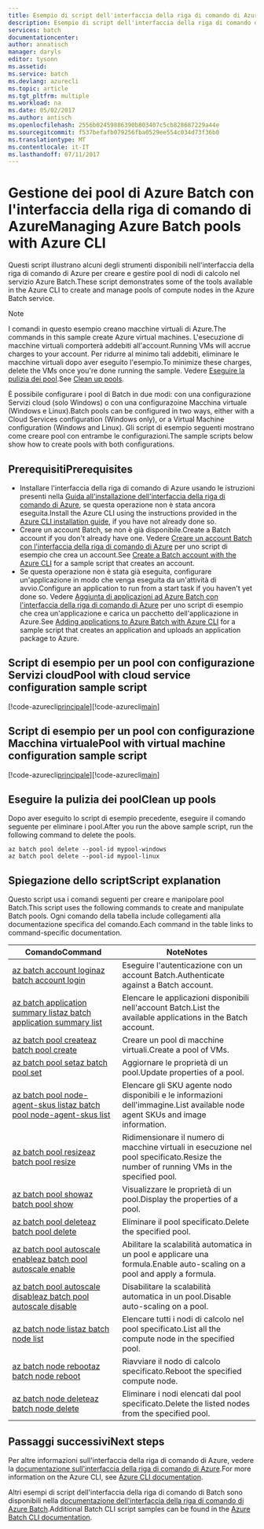 ```yaml
---
title: Esempio di script dell'interfaccia della riga di comando di Azure - Gestione dei pool in Batch | Microsoft Docs
description: Esempio di script dell'interfaccia della riga di comando di Azure - Gestione dei pool in Batch
services: batch
documentationcenter: 
author: annatisch
manager: daryls
editor: tysonn
ms.assetid: 
ms.service: batch
ms.devlang: azurecli
ms.topic: article
ms.tgt_pltfrm: multiple
ms.workload: na
ms.date: 05/02/2017
ms.author: antisch
ms.openlocfilehash: 2556b02459886390b803407c5cb828687229a44e
ms.sourcegitcommit: f537befafb079256fba0529ee554c034d73f36b0
ms.translationtype: MT
ms.contentlocale: it-IT
ms.lasthandoff: 07/11/2017
---
```

# <a name="managing-azure-batch-pools-with-azure-cli"></a><span data-ttu-id="06eb8-103">Gestione dei pool di Azure Batch con l'interfaccia della riga di comando di Azure</span><span class="sxs-lookup"><span data-stu-id="06eb8-103">Managing Azure Batch pools with Azure CLI</span></span>

<span data-ttu-id="06eb8-104">Questi script illustrano alcuni degli strumenti disponibili nell'interfaccia della riga di comando di Azure per creare e gestire pool di nodi di calcolo nel servizio Azure Batch.</span><span class="sxs-lookup"><span data-stu-id="06eb8-104">These script demonstrates some of the tools available in the Azure CLI to create and manage pools of compute nodes in the Azure Batch service.</span></span>

> [!NOTE]
> <span data-ttu-id="06eb8-105">I comandi in questo esempio creano macchine virtuali di Azure.</span><span class="sxs-lookup"><span data-stu-id="06eb8-105">The commands in this sample create Azure virtual machines.</span></span> <span data-ttu-id="06eb8-106">L'esecuzione di macchine virtuali comporterà addebiti all'account.</span><span class="sxs-lookup"><span data-stu-id="06eb8-106">Running VMs will accrue charges to your account.</span></span> <span data-ttu-id="06eb8-107">Per ridurre al minimo tali addebiti, eliminare le macchine virtuali dopo aver eseguito l'esempio.</span><span class="sxs-lookup"><span data-stu-id="06eb8-107">To minimize these charges, delete the VMs once you're done running the sample.</span></span> <span data-ttu-id="06eb8-108">Vedere [Eseguire la pulizia dei pool](#clean-up-pools).</span><span class="sxs-lookup"><span data-stu-id="06eb8-108">See [Clean up pools](#clean-up-pools).</span></span>

<span data-ttu-id="06eb8-109">È possibile configurare i pool di Batch in due modi: con una configurazione Servizi cloud (solo Windows) o con una configurazoine Macchina virtuale (Windows e Linux).</span><span class="sxs-lookup"><span data-stu-id="06eb8-109">Batch pools can be configured in two ways, either with a Cloud Services configuration (Windows only), or a Virtual Machine configuration (Windows and Linux).</span></span> <span data-ttu-id="06eb8-110">Gli script di esempio seguenti mostrano come creare pool con entrambe le configurazioni.</span><span class="sxs-lookup"><span data-stu-id="06eb8-110">The sample scripts below show how to create pools with both configurations.</span></span>

## <a name="prerequisites"></a><span data-ttu-id="06eb8-111">Prerequisiti</span><span class="sxs-lookup"><span data-stu-id="06eb8-111">Prerequisites</span></span>

- <span data-ttu-id="06eb8-112">Installare l'interfaccia della riga di comando di Azure usando le istruzioni presenti nella [Guida all'installazione dell'interfaccia della riga di comando di Azure](https://docs.microsoft.com/cli/azure/install-azure-cli), se questa operazione non è stata ancora eseguita.</span><span class="sxs-lookup"><span data-stu-id="06eb8-112">Install the Azure CLI using the instructions provided in the [Azure CLI installation guide](https://docs.microsoft.com/cli/azure/install-azure-cli), if you have not already done so.</span></span>
- <span data-ttu-id="06eb8-113">Creare un account Batch, se non è già disponibile.</span><span class="sxs-lookup"><span data-stu-id="06eb8-113">Create a Batch account if you don't already have one.</span></span> <span data-ttu-id="06eb8-114">Vedere [Creare un account Batch con l'interfaccia della riga di comando di Azure](https://docs.microsoft.com/azure/batch/scripts/batch-cli-sample-create-account) per uno script di esempio che crea un account.</span><span class="sxs-lookup"><span data-stu-id="06eb8-114">See [Create a Batch account with the Azure CLI](https://docs.microsoft.com/azure/batch/scripts/batch-cli-sample-create-account) for a sample script that creates an account.</span></span>
- <span data-ttu-id="06eb8-115">Se questa operazione non è stata già eseguita, configurare un'applicazione in modo che venga eseguita da un'attività di avvio.</span><span class="sxs-lookup"><span data-stu-id="06eb8-115">Configure an application to run from a start task if you haven't yet done so.</span></span> <span data-ttu-id="06eb8-116">Vedere [Aggiunta di applicazioni ad Azure Batch con l'interfaccia della riga di comando di Azure](https://docs.microsoft.com/azure/batch/scripts/batch-cli-sample-add-application) per uno script di esempio che crea un'applicazione e carica un pacchetto dell'applicazione in Azure.</span><span class="sxs-lookup"><span data-stu-id="06eb8-116">See [Adding applications to Azure Batch with Azure CLI](https://docs.microsoft.com/azure/batch/scripts/batch-cli-sample-add-application) for a sample script that creates an application and uploads an application package to Azure.</span></span>

## <a name="pool-with-cloud-service-configuration-sample-script"></a><span data-ttu-id="06eb8-117">Script di esempio per un pool con configurazione Servizi cloud</span><span class="sxs-lookup"><span data-stu-id="06eb8-117">Pool with cloud service configuration sample script</span></span>

<span data-ttu-id="06eb8-118">[!code-azurecli[principale](../../../cli_scripts/batch/manage-pool/manage-pool-windows.sh "Gestire pool con Servizi cloud")]</span><span class="sxs-lookup"><span data-stu-id="06eb8-118">[!code-azurecli[main](../../../cli_scripts/batch/manage-pool/manage-pool-windows.sh "Manage Cloud Services Pools")]</span></span>

## <a name="pool-with-virtual-machine-configuration-sample-script"></a><span data-ttu-id="06eb8-119">Script di esempio per un pool con configurazione Macchina virtuale</span><span class="sxs-lookup"><span data-stu-id="06eb8-119">Pool with virtual machine configuration sample script</span></span>

<span data-ttu-id="06eb8-120">[!code-azurecli[principale](../../../cli_scripts/batch/manage-pool/manage-pool-linux.sh "Gestire pool con Macchina virtuale")]</span><span class="sxs-lookup"><span data-stu-id="06eb8-120">[!code-azurecli[main](../../../cli_scripts/batch/manage-pool/manage-pool-linux.sh "Manage Virtual Machine Pools")]</span></span>

## <a name="clean-up-pools"></a><span data-ttu-id="06eb8-121">Eseguire la pulizia dei pool</span><span class="sxs-lookup"><span data-stu-id="06eb8-121">Clean up pools</span></span>

<span data-ttu-id="06eb8-122">Dopo aver eseguito lo script di esempio precedente, eseguire il comando seguente per eliminare i pool.</span><span class="sxs-lookup"><span data-stu-id="06eb8-122">After you run the above sample script, run the following command to delete the pools.</span></span>
```azurecli
az batch pool delete --pool-id mypool-windows
az batch pool delete --pool-id mypool-linux
```

## <a name="script-explanation"></a><span data-ttu-id="06eb8-123">Spiegazione dello script</span><span class="sxs-lookup"><span data-stu-id="06eb8-123">Script explanation</span></span>

<span data-ttu-id="06eb8-124">Questo script usa i comandi seguenti per creare e manipolare pool Batch.</span><span class="sxs-lookup"><span data-stu-id="06eb8-124">This script uses the following commands to create and manipulate Batch pools.</span></span>
<span data-ttu-id="06eb8-125">Ogni comando della tabella include collegamenti alla documentazione specifica del comando.</span><span class="sxs-lookup"><span data-stu-id="06eb8-125">Each command in the table links to command-specific documentation.</span></span>

| <span data-ttu-id="06eb8-126">Comando</span><span class="sxs-lookup"><span data-stu-id="06eb8-126">Command</span></span> | <span data-ttu-id="06eb8-127">Note</span><span class="sxs-lookup"><span data-stu-id="06eb8-127">Notes</span></span> |
|---|---|
| [<span data-ttu-id="06eb8-128">az batch account login</span><span class="sxs-lookup"><span data-stu-id="06eb8-128">az batch account login</span></span>](https://docs.microsoft.com/cli/azure/batch/account#login) | <span data-ttu-id="06eb8-129">Eseguire l'autenticazione con un account Batch.</span><span class="sxs-lookup"><span data-stu-id="06eb8-129">Authenticate against a Batch account.</span></span>  |
| [<span data-ttu-id="06eb8-130">az batch application summary list</span><span class="sxs-lookup"><span data-stu-id="06eb8-130">az batch application summary list</span></span>](https://docs.microsoft.com/cli/azure/batch/application/summary#list) | <span data-ttu-id="06eb8-131">Elencare le applicazioni disponibili nell'account Batch.</span><span class="sxs-lookup"><span data-stu-id="06eb8-131">List the available applications in the Batch account.</span></span>  |
| [<span data-ttu-id="06eb8-132">az batch pool create</span><span class="sxs-lookup"><span data-stu-id="06eb8-132">az batch pool create</span></span>](https://docs.microsoft.com/cli/azure/batch/pool#create) | <span data-ttu-id="06eb8-133">Creare un pool di macchine virtuali.</span><span class="sxs-lookup"><span data-stu-id="06eb8-133">Create a pool of VMs.</span></span>  |
| [<span data-ttu-id="06eb8-134">az batch pool set</span><span class="sxs-lookup"><span data-stu-id="06eb8-134">az batch pool set</span></span>](https://docs.microsoft.com/cli/azure/batch/pool#set) | <span data-ttu-id="06eb8-135">Aggiornare le proprietà di un pool.</span><span class="sxs-lookup"><span data-stu-id="06eb8-135">Update properties of a pool.</span></span>  |
| [<span data-ttu-id="06eb8-136">az batch pool node-agent-skus list</span><span class="sxs-lookup"><span data-stu-id="06eb8-136">az batch pool node-agent-skus list</span></span>](https://docs.microsoft.com/cli/azure/batch/pool/node-agent-skus#list) | <span data-ttu-id="06eb8-137">Elencare gli SKU agente nodo disponibili e le informazioni dell'immagine.</span><span class="sxs-lookup"><span data-stu-id="06eb8-137">List available node agent SKUs and image information.</span></span>  |
| [<span data-ttu-id="06eb8-138">az batch pool resize</span><span class="sxs-lookup"><span data-stu-id="06eb8-138">az batch pool resize</span></span>](https://docs.microsoft.com/cli/azure/batch/pool#resize) | <span data-ttu-id="06eb8-139">Ridimensionare il numero di macchine virtuali in esecuzione nel pool specificato.</span><span class="sxs-lookup"><span data-stu-id="06eb8-139">Resize the number of running VMs in the specified pool.</span></span>  |
| [<span data-ttu-id="06eb8-140">az batch pool show</span><span class="sxs-lookup"><span data-stu-id="06eb8-140">az batch pool show</span></span>](https://docs.microsoft.com/cli/azure/batch/pool#show) | <span data-ttu-id="06eb8-141">Visualizzare le proprietà di un pool.</span><span class="sxs-lookup"><span data-stu-id="06eb8-141">Display the properties of a pool.</span></span>  |
| [<span data-ttu-id="06eb8-142">az batch pool delete</span><span class="sxs-lookup"><span data-stu-id="06eb8-142">az batch pool delete</span></span>](https://docs.microsoft.com/cli/azure/batch/pool#delete) | <span data-ttu-id="06eb8-143">Eliminare il pool specificato.</span><span class="sxs-lookup"><span data-stu-id="06eb8-143">Delete the specified pool.</span></span>  |
| [<span data-ttu-id="06eb8-144">az batch pool autoscale enable</span><span class="sxs-lookup"><span data-stu-id="06eb8-144">az batch pool autoscale enable</span></span>](https://docs.microsoft.com/cli/azure/batch/pool/autoscale#enable) | <span data-ttu-id="06eb8-145">Abilitare la scalabilità automatica in un pool e applicare una formula.</span><span class="sxs-lookup"><span data-stu-id="06eb8-145">Enable auto-scaling on a pool and apply a formula.</span></span>  |
| [<span data-ttu-id="06eb8-146">az batch pool autoscale disable</span><span class="sxs-lookup"><span data-stu-id="06eb8-146">az batch pool autoscale disable</span></span>](https://docs.microsoft.com/cli/azure/batch/pool/autoscale#disable) | <span data-ttu-id="06eb8-147">Disabilitare la scalabilità automatica in un pool.</span><span class="sxs-lookup"><span data-stu-id="06eb8-147">Disable auto-scaling on a pool.</span></span>  |
| [<span data-ttu-id="06eb8-148">az batch node list</span><span class="sxs-lookup"><span data-stu-id="06eb8-148">az batch node list</span></span>](https://docs.microsoft.com/cli/azure/batch/node#list) | <span data-ttu-id="06eb8-149">Elencare tutti i nodi di calcolo nel pool specificato.</span><span class="sxs-lookup"><span data-stu-id="06eb8-149">List all the compute node in the specified pool.</span></span>  |
| [<span data-ttu-id="06eb8-150">az batch node reboot</span><span class="sxs-lookup"><span data-stu-id="06eb8-150">az batch node reboot</span></span>](https://docs.microsoft.com/cli/azure/batch/node#reboot) | <span data-ttu-id="06eb8-151">Riavviare il nodo di calcolo specificato.</span><span class="sxs-lookup"><span data-stu-id="06eb8-151">Reboot the specified compute node.</span></span>  |
| [<span data-ttu-id="06eb8-152">az batch node delete</span><span class="sxs-lookup"><span data-stu-id="06eb8-152">az batch node delete</span></span>](https://docs.microsoft.com/cli/azure/batch/node#delete) | <span data-ttu-id="06eb8-153">Eliminare i nodi elencati dal pool specificato.</span><span class="sxs-lookup"><span data-stu-id="06eb8-153">Delete the listed nodes from the specified pool.</span></span>  |

## <a name="next-steps"></a><span data-ttu-id="06eb8-154">Passaggi successivi</span><span class="sxs-lookup"><span data-stu-id="06eb8-154">Next steps</span></span>

<span data-ttu-id="06eb8-155">Per altre informazioni sull'interfaccia della riga di comando di Azure, vedere la [documentazione sull'interfaccia della riga di comando di Azure](https://docs.microsoft.com/cli/azure/overview).</span><span class="sxs-lookup"><span data-stu-id="06eb8-155">For more information on the Azure CLI, see [Azure CLI documentation](https://docs.microsoft.com/cli/azure/overview).</span></span>

<span data-ttu-id="06eb8-156">Altri esempi di script dell'interfaccia della riga di comando di Batch sono disponibili nella [documentazione dell'interfaccia della riga di comando di Azure Batch](../batch-cli-samples.md).</span><span class="sxs-lookup"><span data-stu-id="06eb8-156">Additional Batch CLI script samples can be found in the [Azure Batch CLI documentation](../batch-cli-samples.md).</span></span>

